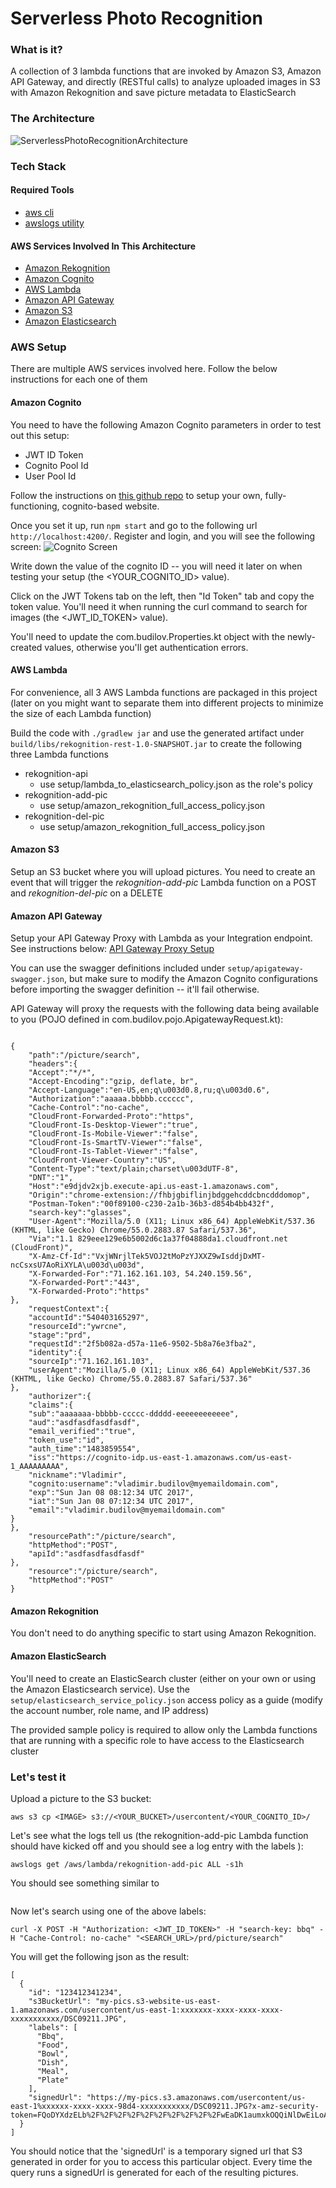 Serverless Photo Recognition
===================================================

### What is it?
A collection of 3 lambda functions that are invoked by Amazon S3, Amazon API Gateway, and directly (RESTful calls) 
to analyze uploaded images in S3 with Amazon Rekognition and save picture metadata to ElasticSearch

### The Architecture
![ServerlessPhotoRecognitionArchitecture](/setup/img/ServerlessPhotoRecognitionArchitecture.png?raw=true)

### Tech Stack
#### Required Tools
* [aws cli](http://docs.aws.amazon.com/cli/latest/userguide/installing.html)
* [awslogs utility](https://github.com/jorgebastida/awslogs)

#### AWS Services Involved In This Architecture
* [Amazon Rekognition](https://aws.amazon.com/rekognition/)
* [Amazon Cognito](https://aws.amazon.com/cognito/)
* [AWS Lambda](https://aws.amazon.com/lambda/)
* [Amazon API Gateway](https://aws.amazon.com/api-gateway/)
* [Amazon S3](https://aws.amazon.com/s3/)
* [Amazon Elasticsearch](https://aws.amazon.com/elasticsearch-service/)

### AWS Setup
There are multiple AWS services involved here. Follow the below instructions for each one of them 

#### Amazon Cognito
You need to have the following Amazon Cognito parameters in order to test out this setup: 

* JWT ID Token
* Cognito Pool Id
* User Pool Id

Follow the instructions on [this github repo](https://github.com/awslabs/aws-cognito-angular2-quickstart) to
setup your own, fully-functioning, cognito-based website. 

Once you set it up, run ```npm start``` and go to the following url ```http://localhost:4200/```. Register and login, 
and you will see the following screen:
![Cognito Screen](/setup/img/cognito-screen.png?raw=true)

Write down the value of the cognito ID -- you will need it later on when testing your setup (the <YOUR_COGNITO_ID> value). 

Click on the JWT Tokens tab on the left, then "Id Token" tab and copy the token value. You'll need it
when running the curl command to search for images (the <JWT_ID_TOKEN> value). 

You'll need to update the com.budilov.Properties.kt object with the newly-created values, otherwise you'll get 
authentication errors. 

#### AWS Lambda
For convenience, all 3 AWS Lambda functions are packaged in this project (later on you might want to separate them 
into different projects to minimize the size of each Lambda function)

Build the code with ```./gradlew jar```  and use the generated artifact under 
```build/libs/rekognition-rest-1.0-SNAPSHOT.jar``` to create the following three Lambda functions

* rekognition-api
    * use setup/lambda_to_elasticsearch_policy.json as the role's policy
* rekognition-add-pic
    * use setup/amazon_rekognition_full_access_policy.json
* rekognition-del-pic
    * use setup/amazon_rekognition_full_access_policy.json

#### Amazon S3
Setup an S3 bucket where you will upload pictures. You need to create an event that will
trigger the _rekognition-add-pic_ Lambda function on a POST and _rekognition-del-pic_ on a DELETE


#### Amazon API Gateway
Setup your API Gateway Proxy with Lambda as your Integration endpoint. See instructions below:
[API Gateway Proxy Setup](http://docs.aws.amazon.com/apigateway/latest/developerguide/api-gateway-set-up-simple-proxy.html)

You can use the swagger definitions included under ```setup/apigateway-swagger.json```, but make sure to modify the 
Amazon Cognito configurations before importing the swagger definition -- it'll fail otherwise. 

API Gateway will proxy the requests with the following data being available to you 
(POJO defined in com.budilov.pojo.ApigatewayRequest.kt):
```

{
    "path":"/picture/search",
    "headers":{
    "Accept":"*/*",
    "Accept-Encoding":"gzip, deflate, br",
    "Accept-Language":"en-US,en;q\u003d0.8,ru;q\u003d0.6",
    "Authorization":"aaaaa.bbbbb.cccccc",
    "Cache-Control":"no-cache",
    "CloudFront-Forwarded-Proto":"https",
    "CloudFront-Is-Desktop-Viewer":"true",
    "CloudFront-Is-Mobile-Viewer":"false",
    "CloudFront-Is-SmartTV-Viewer":"false",
    "CloudFront-Is-Tablet-Viewer":"false",
    "CloudFront-Viewer-Country":"US",
    "Content-Type":"text/plain;charset\u003dUTF-8",
    "DNT":"1",
    "Host":"e9djdv2xjb.execute-api.us-east-1.amazonaws.com",
    "Origin":"chrome-extension://fhbjgbiflinjbdggehcddcbncdddomop",
    "Postman-Token":"00f89100-c230-2a1b-36b3-d854b4bb432f",
    "search-key":"glasses",
    "User-Agent":"Mozilla/5.0 (X11; Linux x86_64) AppleWebKit/537.36 (KHTML, like Gecko) Chrome/55.0.2883.87 Safari/537.36",
    "Via":"1.1 829eee129e6b5002d6c1a37f04888da1.cloudfront.net (CloudFront)",
    "X-Amz-Cf-Id":"VxjWNrjlTek5VOJ2tMoPzYJXXZ9wIsddjDxMT-ncCsxsU7AoRiXYLA\u003d\u003d",
    "X-Forwarded-For":"71.162.161.103, 54.240.159.56",
    "X-Forwarded-Port":"443",
    "X-Forwarded-Proto":"https"
},
    "requestContext":{
    "accountId":"540403165297",
    "resourceId":"ywrcne",
    "stage":"prd",
    "requestId":"2f5b082a-d57a-11e6-9502-5b8a76e3fba2",
    "identity":{
    "sourceIp":"71.162.161.103",
    "userAgent":"Mozilla/5.0 (X11; Linux x86_64) AppleWebKit/537.36 (KHTML, like Gecko) Chrome/55.0.2883.87 Safari/537.36"
},
    "authorizer":{
    "claims":{
    "sub":"aaaaaaa-bbbbb-ccccc-ddddd-eeeeeeeeeeee",
    "aud":"asdfasdfasdfasdf",
    "email_verified":"true",
    "token_use":"id",
    "auth_time":"1483859554",
    "iss":"https://cognito-idp.us-east-1.amazonaws.com/us-east-1_AAAAAAAAA",
    "nickname":"Vladimir",
    "cognito:username":"vladimir.budilov@myemaildomain.com",
    "exp":"Sun Jan 08 08:12:34 UTC 2017",
    "iat":"Sun Jan 08 07:12:34 UTC 2017",
    "email":"vladimir.budilov@myemaildomain.com"
}
},
    "resourcePath":"/picture/search",
    "httpMethod":"POST",
    "apiId":"asdfasdfasdfasdf"
},
    "resource":"/picture/search",
    "httpMethod":"POST"
}

```
#### Amazon Rekognition
You don't need to do anything specific to start using Amazon Rekognition. 

#### Amazon ElasticSearch 
You'll need to create an ElasticSearch cluster (either on your own or using the Amazon Elasticsearch service). Use the
```setup/elasticsearch_service_policy.json``` access policy as a guide (modify the account number, role name, and IP address)

The provided sample policy is required to allow only the Lambda functions that are running with a specific role to 
have access to the Elasticsearch cluster

### Let's test it
Upload a picture to the S3 bucket:

```aws s3 cp <IMAGE> s3://<YOUR_BUCKET>/usercontent/<YOUR_COGNITO_ID>/```

Let's see what the logs tell us (the rekognition-add-pic Lambda function should have kicked off and you should 
see a log entry with the labels ):

```awslogs get /aws/lambda/rekognition-add-pic ALL -s1h```

You should see something similar to 

```Saving picture: PictureItem(id=1225251335, s3BucketUrl=my-pics.s3-website-us-east-1.amazonaws.com/usercontent/us-east-1:xxxxxxx-xxxx-xxxx-xxxx-xxxxxxxxxxx/DSC09211.JPG, labels=[Bbq, Food, Bowl, Dish, Meal, Plate], signedUrl=null)
```

Now let's search using one of the above labels:

```curl -X POST -H "Authorization: <JWT_ID_TOKEN>" -H "search-key: bbq" -H "Cache-Control: no-cache" "<SEARCH_URL>/prd/picture/search"```

You will get the following json as the result:

```
[
  {
    "id": "123412341234",
    "s3BucketUrl": "my-pics.s3-website-us-east-1.amazonaws.com/usercontent/us-east-1:xxxxxxx-xxxx-xxxx-xxxx-xxxxxxxxxxx/DSC09211.JPG",
    "labels": [
      "Bbq",
      "Food",
      "Bowl",
      "Dish",
      "Meal",
      "Plate"
    ],
    "signedUrl": "https://my-pics.s3.amazonaws.com/usercontent/us-east-1%xxxxxx-xxxx-xxxx-98d4-xxxxxxxxxxx/DSC09211.JPG?x-amz-security-token=FQoDYXdzELb%2F%2F%2F%2F%2F%2F%2F%2F%2F%2FwEaDK1aumxkOQQiNlDwEiLoAWcJV00GoCsNQTbapygMvvtv0%2BGfjrzTT%2B5sPGr4UPrYXK6Y8cMi9CscswfQhfN3kRJpjdRaFl9eTsnSHrVGdX1C8DvQsKF7vxb52e4soW%2FkmIjdnB6LR1XD7Iv6sRVX0Eq%2BVh8uZUL0TVBhw73bDUMkJodjYsmolHT9g2ZlTwA1Itj9IvZm2OrofAuF%2BG1Lsc9tWidFlXG5ZjbPw8Qb37%2Fn%2Bo9J6m%2BsknwpWCUWwoNbU5MtSSB5hbe7qDp98Z3l%2FNjbFQUs4CLqXcx9nrm%2FXcy%2B2qaWwbcHp1dVVDkTwyEdTxByQLx2xfooqrrhwwU%3D&AWSAccessKeyId=ASIAIUAHRYGHP5P7D4KA&Expires=1484286784&Signature=ESsdWSpxLplh8A%2BlzeyA47BGWLM%3D"
  }
]
```

You should notice that the 'signedUrl' is a temporary signed url that S3 generated in order for you to access this particular
object. Every time the query runs a signedUrl is generated for each of the resulting pictures. 